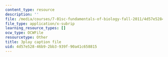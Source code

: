 ```yaml
---
content_type: resource
description: ''
file: /media/courses/7-01sc-fundamentals-of-biology-fall-2011/4d57e52846b92bb3939f90a41c658815_qY0ixUWJx0g.srt
file_type: application/x-subrip
learning_resource_types: []
ocw_type: OCWFile
resourcetype: Other
title: 3play caption file
uid: 4d57e528-46b9-2bb3-939f-90a41c658815
---
```

